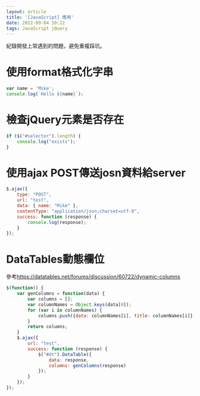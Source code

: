 ```yaml
---
layout: article
title: '[JavaScript] 應用'
date: 2022-09-04 10:22
tags: JavaScript jQuery
---
```

紀錄開發上常遇到的問題，避免重複踩坑。
<!--more-->
# 使用format格式化字串

```js
var name = 'Mike';
console.log(`Hello ${name}`);
```

# 檢查jQuery元素是否存在

```js
if ($("#selector").length) {
    console.log("exists");
}
```

# 使用ajax POST傳送josn資料給server

```js
$.ajax({
    type: "POST",
    url: "test",
    data: { name: "Mike" },
    contentType: "application/json;charset=utf-8",
    success: function (response) {
        console.log(response);
    }
});
```

# DataTables動態欄位

參考<https://datatables.net/forums/discussion/60722/dynamic-columns>
```js
$(function() {
    var genColumns = function(data) {
        var columns = [];
        var columnNames = Object.keys(data[0]);
        for (var i in columnNames) {
            columns.push({data: columnNames[i], title: columnNames[i]});
        }
        return columns;
    }
    $.ajax({
        url: "test",
        success: function (response) {
            $("#dt").DataTable({
                data: response,
                columns: genColumns(response)
            });
        }
    });
});
```
